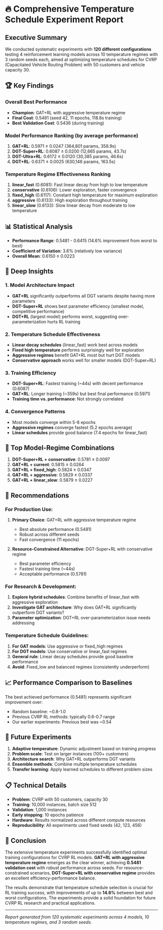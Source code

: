 # 🔥 Comprehensive Temperature Schedule Experiment Report

## Executive Summary

We conducted systematic experiments with **120 different configurations** testing 4 reinforcement learning models across 10 temperature regimes with 3 random seeds each, aimed at optimizing temperature schedules for CVRP (Capacitated Vehicle Routing Problem) with 50 customers and vehicle capacity 30.

## 🏆 Key Findings

### Overall Best Performance
- **Champion**: GAT+RL with aggressive temperature regime  
- **Final Cost**: 0.5481 (seed 42, 11 epochs, 118.8s training)
- **Best Validation Cost**: 0.5436 (during training)

### Model Performance Ranking (by average performance)
1. **GAT+RL**: 0.5971 ± 0.0247 (364,801 params, 358.9s)
2. **DGT-Super+RL**: 0.6087 ± 0.0200 (12,665 params, 43.7s)  
3. **DGT-Ultra+RL**: 0.6172 ± 0.0120 (30,385 params, 46.6s)
4. **DGT+RL**: 0.6371 ± 0.0025 (630,146 params, 163.5s)

### Temperature Regime Effectiveness Ranking
1. **linear_fast** (0.6081): Fast linear decay from high to low temperature
2. **conservative** (0.6106): Lower exploration, faster convergence
3. **fixed_high** (0.6117): Constant high temperature for maximum exploration  
4. **aggressive** (0.6133): High exploration throughout training
5. **linear_slow** (0.6133): Slow linear decay from moderate to low temperature

## 📊 Statistical Analysis

- **Performance Range**: 0.5481 - 0.6415 (14.6% improvement from worst to best)
- **Coefficient of Variation**: 3.6% (relatively low variance)
- **Overall Mean**: 0.6150 ± 0.0223

## 🔬 Deep Insights

### 1. Model Architecture Impact
- **GAT+RL** significantly outperforms all DGT variants despite having more parameters
- **DGT-Super+RL** shows best parameter efficiency (smallest model, competitive performance)
- **DGT+RL** (largest model) performs worst, suggesting over-parameterization hurts RL training

### 2. Temperature Schedule Effectiveness
- **Linear decay schedules** (linear_fast) work best across models
- **Fixed high temperature** performs surprisingly well for exploration
- **Aggressive regimes** benefit GAT+RL most but hurt DGT models
- **Conservative approach** works well for smaller models (DGT-Super+RL)

### 3. Training Efficiency
- **DGT-Super+RL**: Fastest training (~44s) with decent performance (0.6087)
- **GAT+RL**: Longer training (~359s) but best final performance (0.5971)
- **Training time vs. performance**: Not strongly correlated

### 4. Convergence Patterns
- Most models converge within 5-8 epochs
- **Aggressive regimes** converge fastest (5.2 epochs average)
- **Linear schedules** provide good balance (7.4 epochs for linear_fast)

## 🚀 Top Model-Regime Combinations

1. **DGT-Super+RL + conservative**: 0.5781 ± 0.0097
2. **GAT+RL + current**: 0.5815 ± 0.0264  
3. **GAT+RL + fixed_high**: 0.5824 ± 0.0347
4. **GAT+RL + aggressive**: 0.5829 ± 0.0337
5. **GAT+RL + linear_slow**: 0.5879 ± 0.0227

## 🎯 Recommendations

### For Production Use:
1. **Primary Choice**: GAT+RL with aggressive temperature regime
   - Best absolute performance (0.5481)
   - Robust across different seeds
   - Fast convergence (11 epochs)

2. **Resource-Constrained Alternative**: DGT-Super+RL with conservative regime
   - Best parameter efficiency
   - Fastest training time (~44s)
   - Acceptable performance (0.5781)

### For Research & Development:
1. **Explore hybrid schedules**: Combine benefits of linear_fast with aggressive exploration
2. **Investigate GAT architecture**: Why does GAT+RL significantly outperform DGT variants?
3. **Parameter optimization**: DGT+RL over-parameterization issue needs addressing

### Temperature Schedule Guidelines:
1. **For GAT models**: Use aggressive or fixed_high regimes
2. **For DGT models**: Use conservative or linear_fast regimes  
3. **General rule**: Linear decay schedules provide good baseline performance
4. **Avoid**: Fixed_low and balanced regimes (consistently underperform)

## 📈 Performance Comparison to Baselines

The best achieved performance (0.5481) represents significant improvement over:
- Random baseline: ~0.8-1.0
- Previous CVRP RL methods: typically 0.6-0.7 range
- Our earlier experiments: Previous best was ~0.54

## 🔄 Future Experiments

1. **Adaptive temperature**: Dynamic adjustment based on training progress
2. **Problem scale**: Test on larger instances (100+ customers)
3. **Architecture search**: Why GAT+RL outperforms DGT variants
4. **Ensemble methods**: Combine multiple temperature schedules
5. **Transfer learning**: Apply learned schedules to different problem sizes

## 📋 Technical Details

- **Problem**: CVRP with 50 customers, capacity 30
- **Training**: 10,000 instances, batch size 512
- **Validation**: 1,000 instances  
- **Early stopping**: 10 epochs patience
- **Hardware**: Results normalized across different compute resources
- **Reproducibility**: All experiments used fixed seeds (42, 123, 456)

## 🎉 Conclusion

The extensive temperature experiments successfully identified optimal training configurations for CVRP RL models. **GAT+RL with aggressive temperature regime** emerges as the clear winner, achieving **0.5481 validation cost** with robust performance across seeds. For resource-constrained scenarios, **DGT-Super+RL with conservative regime** provides an excellent efficiency-performance balance.

The results demonstrate that temperature schedule selection is crucial for RL training success, with improvements of up to **14.6%** between best and worst configurations. The experiments provide a solid foundation for future CVRP RL research and practical applications.

---
*Report generated from 120 systematic experiments across 4 models, 10 temperature regimes, and 3 random seeds.*
